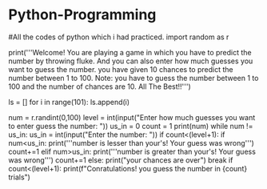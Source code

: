 # Python-Programming
#All the codes of python which i had practiced.
import random as r

print('''Welcome!
You are playing a game in which you have to predict the number by throwing fluke.
And you can also enter how much guesses you want to guess the number.
you have given 10 chances to predict the number between 1 to 100.
Note:  you have to guess the number between 1 to 100 and the number of chances are 10.
All The Best!!''')


ls = []
for i in range(101):
    ls.append(i)

num = r.randint(0,100)
level = int(input("Enter how much guesses you want to enter guess the number: "))
us_in = 0
count = 1
print(num)
while num != us_in:
    us_in = int(input("Enter the number: "))
    if count<(level+1):
        if num<us_in:
            print('''number is lesser than your's!
            Your guess was wrong''')
            count+=1
        elif num>us_in:
            print('''number is greater than your's!
            Your guess was wrong''')
            count+=1
    else:
        print("your chances are over")
        break
if count<(level+1):
    print(f"Conratulations! you guess the number in {count} trials")

